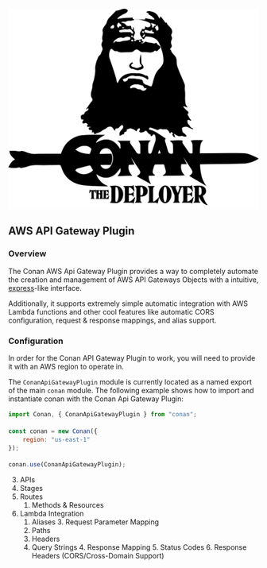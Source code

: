 ![](../conan-logo.png)

## AWS API Gateway Plugin

### Overview

The Conan AWS Api Gateway Plugin provides a way to completely automate the creation and management of AWS API Gateways Objects with a intuitive, [express](https://github.com/strongloop/express)-like interface.

Additionally, it supports extremely simple automatic integration with AWS Lambda functions and other cool features like automatic CORS configuration, request & response mappings, and alias support.

### Configuration

In order for the Conan API Gateway Plugin to work, you will need to provide it with an AWS region to operate in.

The `ConanApiGatewayPlugin` module is currently located as a named export of the main `conan` module. The following example shows how to import and instantiate conan with the Conan Api Gateway Plugin:

``` javascript
import Conan, { ConanApiGatewayPlugin } from "conan";

const conan = new Conan({
	region: "us-east-1"
});

conan.use(ConanApiGatewayPlugin);
```

3. APIs
4. Stages
5. Routes
	1. Methods & Resources
  2. Lambda Integration
	  1. Aliases
	3. Request Parameter Mapping
	  1. Paths
	  2. Headers
	  3. Query Strings
	4. Response Mapping
	5. Status Codes
	6. Response Headers (CORS/Cross-Domain Support)
